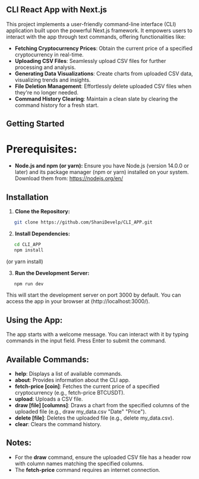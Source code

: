 ## CLI React App with Next.js

This project implements a user-friendly command-line interface (CLI) application built upon the powerful Next.js framework. It empowers users to interact with the app through text commands, offering functionalities like:

* **Fetching Cryptocurrency Prices**: Obtain the current price of a specified cryptocurrency in real-time.
* **Uploading CSV Files**: Seamlessly upload CSV files for further processing and analysis.
* **Generating Data Visualizations**: Create charts from uploaded CSV data, visualizing trends and insights.
* **File Deletion Management**: Effortlessly delete uploaded CSV files when they're no longer needed.
* **Command History Clearing**: Maintain a clean slate by clearing the command history for a fresh start.

## Getting Started

# Prerequisites:

* **Node.js and npm (or yarn):** Ensure you have Node.js (version 14.0.0 or later) and its package manager (npm or yarn) installed on your system. Download them from: https://nodejs.org/en/

## Installation

1. **Clone the Repository:**

```bash
   git clone https://github.com/ShaniDevelp/CLI_APP.git
```

2. **Install Dependencies:**

```bash
   cd CLI_APP 
   npm install
```
(or yarn install)

3. **Run the Development Server:**

```bash
   npm run dev
```
This will start the development server on port 3000 by default. You can access the app in your browser at (http://localhost:3000/).

## Using the App:

The app starts with a welcome message. You can interact with it by typing commands in the input field. Press Enter to submit the command.

## Available Commands:

* **help**: Displays a list of available commands.
* **about**: Provides information about the CLI app.
* **fetch-price [coin]**: Fetches the current price of a specified cryptocurrency (e.g., fetch-price BTCUSDT).
* **upload**: Uploads a CSV file.
* **draw [file] [columns]**: Draws a chart from the specified columns of the uploaded file (e.g., draw my_data.csv "Date" "Price").
* **delete [file]**: Deletes the uploaded file (e.g., delete my_data.csv).
* **clear**: Clears the command history.

## Notes:

* For the **draw** command, ensure the uploaded CSV file has a header row with column names matching the specified columns.
* The **fetch-price** command requires an internet connection.
